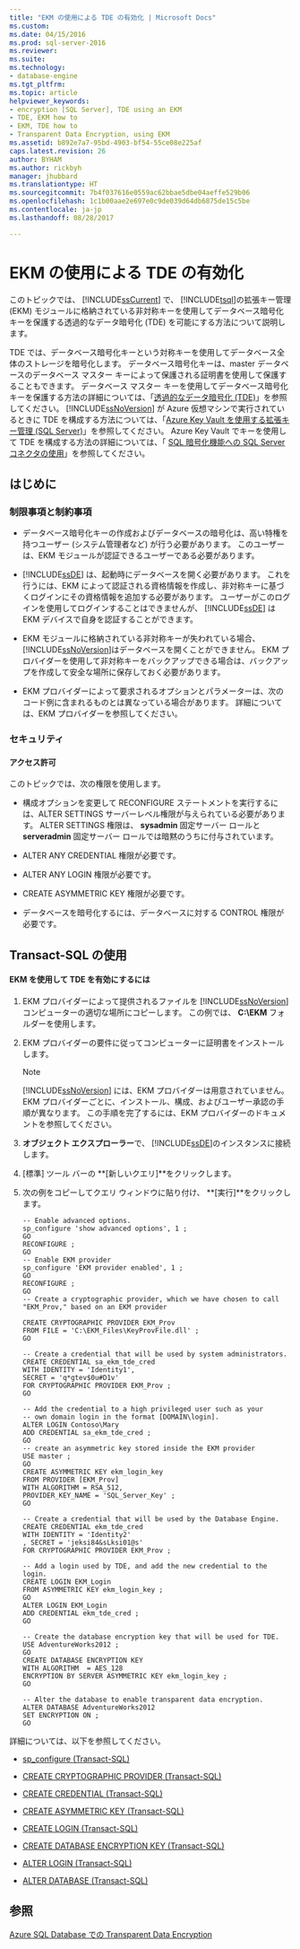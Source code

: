 ```yaml
---
title: "EKM の使用による TDE の有効化 | Microsoft Docs"
ms.custom: 
ms.date: 04/15/2016
ms.prod: sql-server-2016
ms.reviewer: 
ms.suite: 
ms.technology:
- database-engine
ms.tgt_pltfrm: 
ms.topic: article
helpviewer_keywords:
- encryption [SQL Server], TDE using an EKM
- TDE, EKM how to
- EKM, TDE how to
- Transparent Data Encryption, using EKM
ms.assetid: b892e7a7-95bd-4903-bf54-55ce08e225af
caps.latest.revision: 26
author: BYHAM
ms.author: rickbyh
manager: jhubbard
ms.translationtype: HT
ms.sourcegitcommit: 7b4f037616e0559ac62bbae5dbe04aeffe529b06
ms.openlocfilehash: 1c1b00aae2e697e0c9de039d64db6875de15c5be
ms.contentlocale: ja-jp
ms.lasthandoff: 08/28/2017

---
```

# <a name="enable-tde-on-sql-server-using-ekm"></a>EKM の使用による TDE の有効化
  このトピックでは、 [!INCLUDE[ssCurrent](../../../includes/sscurrent-md.md)] で、 [!INCLUDE[tsql](../../../includes/tsql-md.md)]の拡張キー管理 (EKM) モジュールに格納されている非対称キーを使用してデータベース暗号化キーを保護する透過的なデータ暗号化 (TDE) を可能にする方法について説明します。  
  
 TDE では、データベース暗号化キーという対称キーを使用してデータベース全体のストレージを暗号化します。 データベース暗号化キーは、master データベースのデータベース マスター キーによって保護される証明書を使用して保護することもできます。 データベース マスター キーを使用してデータベース暗号化キーを保護する方法の詳細については、「[透過的なデータ暗号化 &#40;TDE&#41;](../../../relational-databases/security/encryption/transparent-data-encryption.md)」を参照してください。 [!INCLUDE[ssNoVersion](../../../includes/ssnoversion-md.md)] が Azure 仮想マシンで実行されているときに TDE を構成する方法については、「[Azure Key Vault を使用する拡張キー管理 &#40;SQL Server&#41;](../../../relational-databases/security/encryption/extensible-key-management-using-azure-key-vault-sql-server.md)」を参照してください。 Azure Key Vault でキーを使用して TDE を構成する方法の詳細については、「 [SQL 暗号化機能への SQL Server コネクタの使用](../../../relational-databases/security/encryption/use-sql-server-connector-with-sql-encryption-features.md)」を参照してください。 

  
##  <a name="BeforeYouBegin"></a> はじめに  
  
###  <a name="Restrictions"></a> 制限事項と制約事項  
  
-   データベース暗号化キーの作成およびデータベースの暗号化は、高い特権を持つユーザー (システム管理者など) が行う必要があります。 このユーザーは、EKM モジュールが認証できるユーザーである必要があります。  
  
-   [!INCLUDE[ssDE](../../../includes/ssde-md.md)] は、起動時にデータベースを開く必要があります。 これを行うには、EKM によって認証される資格情報を作成し、非対称キーに基づくログインにその資格情報を追加する必要があります。 ユーザーがこのログインを使用してログインすることはできませんが、 [!INCLUDE[ssDE](../../../includes/ssde-md.md)] は EKM デバイスで自身を認証することができます。  
  
-   EKM モジュールに格納されている非対称キーが失われている場合、 [!INCLUDE[ssNoVersion](../../../includes/ssnoversion-md.md)]はデータベースを開くことができません。 EKM プロバイダーを使用して非対称キーをバックアップできる場合は、バックアップを作成して安全な場所に保存しておく必要があります。  
  
-   EKM プロバイダーによって要求されるオプションとパラメーターは、次のコード例に含まれるものとは異なっている場合があります。 詳細については、EKM プロバイダーを参照してください。  
  
###  <a name="Security"></a> セキュリティ  
  
####  <a name="Permissions"></a> アクセス許可  
 このトピックでは、次の権限を使用します。  
  
-   構成オプションを変更して RECONFIGURE ステートメントを実行するには、ALTER SETTINGS サーバーレベル権限が与えられている必要があります。 ALTER SETTINGS 権限は、 **sysadmin** 固定サーバー ロールと **serveradmin** 固定サーバー ロールでは暗黙のうちに付与されています。  
  
-   ALTER ANY CREDENTIAL 権限が必要です。  
  
-   ALTER ANY LOGIN 権限が必要です。  
  
-   CREATE ASYMMETRIC KEY 権限が必要です。  
  
-   データベースを暗号化するには、データベースに対する CONTROL 権限が必要です。  
  
##  <a name="TsqlProcedure"></a> Transact-SQL の使用  
  
#### <a name="to-enable-tde-using-ekm"></a>EKM を使用して TDE を有効にするには  
  
1.  EKM プロバイダーによって提供されるファイルを [!INCLUDE[ssNoVersion](../../../includes/ssnoversion-md.md)] コンピューターの適切な場所にコピーします。 この例では、 **C:\EKM** フォルダーを使用します。  
  
2.  EKM プロバイダーの要件に従ってコンピューターに証明書をインストールします。  
  
    > [!NOTE]  
    >  [!INCLUDE[ssNoVersion](../../../includes/ssnoversion-md.md)] には、EKM プロバイダーは用意されていません。 EKM プロバイダーごとに、インストール、構成、およびユーザー承認の手順が異なります。  この手順を完了するには、EKM プロバイダーのドキュメントを参照してください。  
  
3.  **オブジェクト エクスプローラー**で、 [!INCLUDE[ssDE](../../../includes/ssde-md.md)]のインスタンスに接続します。  
  
4.  [標準] ツール バーの **[新しいクエリ]**をクリックします。  
  
5.  次の例をコピーしてクエリ ウィンドウに貼り付け、 **[実行]**をクリックします。  
  
    ```  
    -- Enable advanced options.  
    sp_configure 'show advanced options', 1 ;  
    GO  
    RECONFIGURE ;  
    GO  
    -- Enable EKM provider  
    sp_configure 'EKM provider enabled', 1 ;  
    GO  
    RECONFIGURE ;  
    GO  
    -- Create a cryptographic provider, which we have chosen to call "EKM_Prov," based on an EKM provider  
  
    CREATE CRYPTOGRAPHIC PROVIDER EKM_Prov   
    FROM FILE = 'C:\EKM_Files\KeyProvFile.dll' ;  
    GO  
  
    -- Create a credential that will be used by system administrators.  
    CREATE CREDENTIAL sa_ekm_tde_cred   
    WITH IDENTITY = 'Identity1',   
    SECRET = 'q*gtev$0u#D1v'   
    FOR CRYPTOGRAPHIC PROVIDER EKM_Prov ;  
    GO  
  
    -- Add the credential to a high privileged user such as your   
    -- own domain login in the format [DOMAIN\login].  
    ALTER LOGIN Contoso\Mary  
    ADD CREDENTIAL sa_ekm_tde_cred ;  
    GO  
    -- create an asymmetric key stored inside the EKM provider  
    USE master ;  
    GO  
    CREATE ASYMMETRIC KEY ekm_login_key   
    FROM PROVIDER [EKM_Prov]  
    WITH ALGORITHM = RSA_512,  
    PROVIDER_KEY_NAME = 'SQL_Server_Key' ;  
    GO  
  
    -- Create a credential that will be used by the Database Engine.  
    CREATE CREDENTIAL ekm_tde_cred   
    WITH IDENTITY = 'Identity2'   
    , SECRET = 'jeksi84&sLksi01@s'   
    FOR CRYPTOGRAPHIC PROVIDER EKM_Prov ;  
  
    -- Add a login used by TDE, and add the new credential to the login.  
    CREATE LOGIN EKM_Login   
    FROM ASYMMETRIC KEY ekm_login_key ;  
    GO  
    ALTER LOGIN EKM_Login   
    ADD CREDENTIAL ekm_tde_cred ;  
    GO  
  
    -- Create the database encryption key that will be used for TDE.  
    USE AdventureWorks2012 ;  
    GO  
    CREATE DATABASE ENCRYPTION KEY  
    WITH ALGORITHM  = AES_128  
    ENCRYPTION BY SERVER ASYMMETRIC KEY ekm_login_key ;  
    GO  
  
    -- Alter the database to enable transparent data encryption.  
    ALTER DATABASE AdventureWorks2012   
    SET ENCRYPTION ON ;  
    GO  
    ```  
  
 詳細については、以下を参照してください。  
  
-   [sp_configure &#40;Transact-SQL&#41;](../../../relational-databases/system-stored-procedures/sp-configure-transact-sql.md)  
  
-   [CREATE CRYPTOGRAPHIC PROVIDER &#40;Transact-SQL&#41;](../../../t-sql/statements/create-cryptographic-provider-transact-sql.md)  
  
-   [CREATE CREDENTIAL &#40;Transact-SQL&#41;](../../../t-sql/statements/create-credential-transact-sql.md)  
  
-   [CREATE ASYMMETRIC KEY &#40;Transact-SQL&#41;](../../../t-sql/statements/create-asymmetric-key-transact-sql.md)  
  
-   [CREATE LOGIN &#40;Transact-SQL&#41;](../../../t-sql/statements/create-login-transact-sql.md)  
  
-   [CREATE DATABASE ENCRYPTION KEY &#40;Transact-SQL&#41;](../../../t-sql/statements/create-database-encryption-key-transact-sql.md)  
  
-   [ALTER LOGIN &#40;Transact-SQL&#41;](../../../t-sql/statements/alter-login-transact-sql.md)  
  
-   [ALTER DATABASE &#40;Transact-SQL&#41;](../../../t-sql/statements/alter-database-transact-sql.md)  
  
## <a name="see-also"></a>参照  
 [Azure SQL Database での Transparent Data Encryption](../../../relational-databases/security/encryption/transparent-data-encryption-azure-sql.md)  
  
  

